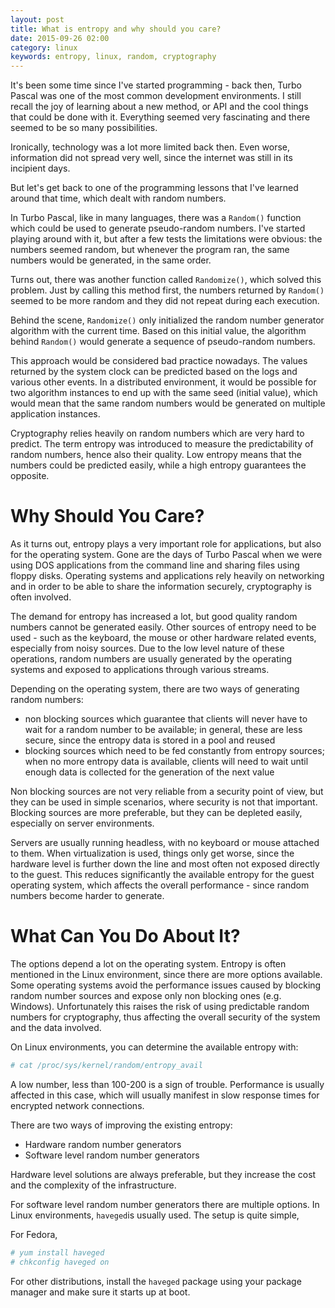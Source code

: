 ```yaml
---
layout: post
title: What is entropy and why should you care? 
date: 2015-09-26 02:00
category: linux
keywords: entropy, linux, random, cryptography
---
```


It's been some time since I've started programming - back then, Turbo Pascal was one of the most common development environments. I still recall the joy of learning about a new method, or API and the cool things that could be done with it. Everything seemed very fascinating and there seemed to be so many possibilities.

<!-- more -->

Ironically, technology was a lot more limited back then. Even worse, information did not spread very well, since the internet was still in its incipient days. 

But let's get back to one of the programming lessons that I've learned around that time, which dealt with random numbers.

In Turbo Pascal, like in many languages, there was a `Random()` function which could be used to generate pseudo-random numbers. I've started playing around with it, but after a few tests the limitations were obvious: the numbers seemed random, but whenever the program ran, the same numbers would be generated, in the same order.

Turns out, there was another function called `Randomize()`, which solved this problem. Just by calling this method first, the numbers returned by `Random()` seemed to be more random and they did not repeat during each execution.

Behind the scene, `Randomize()` only initialized the random number generator algorithm with the current time. Based on this initial value, the algorithm behind `Random()` would generate a sequence of pseudo-random numbers.

This approach would be considered bad practice nowadays. The values returned by the system clock can be predicted based on the logs and various other events. In a distributed environment, it would be possible for two algorithm instances to end up with the same seed (initial value), which would mean that the same random numbers would be generated on multiple application instances.

Cryptography relies heavily on random numbers which are very hard to predict. The term entropy was introduced to measure the predictability of random numbers, hence also their quality. Low entropy means that the numbers could be predicted easily, while a high entropy guarantees the opposite. 


# Why Should You Care?
As it turns out, entropy plays a very important role for applications, but also for the operating system. Gone are the days of Turbo Pascal when we were using DOS applications from the command line and sharing files using floppy disks. Operating systems and applications rely heavily on networking and in order to be able to share the information securely, cryptography is often involved. 

The demand for entropy has increased a lot, but good quality random numbers cannot be generated easily. Other sources of entropy need to be used - such as the keyboard, the mouse or other hardware related events, especially from noisy sources. Due to the low level nature of these operations, random numbers are usually generated by the operating systems and exposed to applications through various streams. 

Depending on the operating system, there are two ways of generating random numbers:

 - non blocking sources which guarantee that clients will never have to wait for a random number to be available; in general, these are less secure, since the entropy data is stored in a pool and reused
 - blocking sources which need to be fed constantly from entropy sources; when no more entropy data is available, clients will need to wait until enough data is collected for the generation of the next value

Non blocking sources are not very reliable from a security point of view, but they can be used in simple scenarios, where security is not that important. Blocking sources are more preferable, but they can be depleted easily, especially on server environments.

Servers are usually running headless, with no keyboard or mouse attached to them. When virtualization is used, things only get worse, since the hardware level is further down the line and most often not exposed directly to the guest. This reduces significantly the available entropy for the guest operating system, which affects the overall performance - since random numbers become harder to generate.

# What Can You Do About It?
The options depend a lot on the operating system. Entropy is often mentioned in the Linux environment, since there are more options available. Some operating systems avoid the performance issues caused by blocking random number sources and expose only non blocking ones (e.g. Windows). Unfortunately this raises the risk of using predictable random numbers for cryptography, thus affecting the overall security of the system and the data involved.

On Linux environments, you can determine the available entropy with:
``` bash
# cat /proc/sys/kernel/random/entropy_avail
```
A low number, less than 100-200 is a sign of trouble. Performance is usually affected in this case, which will usually manifest in slow response times for encrypted network connections.

There are two ways of improving the existing entropy:

 - Hardware random number generators
 - Software level random number generators

Hardware level solutions are always preferable, but they increase the cost and the complexity of the infrastructure.

For software level random number generators there are multiple options. In Linux environments, `haveged`is usually used. The setup is quite simple,

For Fedora,
``` bash
# yum install haveged
# chkconfig haveged on
```
For other distributions, install the `haveged` package using your package manager and make sure it starts up at boot.

